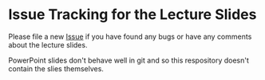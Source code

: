 Issue Tracking for the Lecture Slides
=====================================

Please file a new [Issue](https://github.com/HandsOnOpenCL/Lecture-Slides/issues) if you have found any bugs or have any comments about the lecture slides.

PowerPoint slides don't behave well in git and so this respository doesn't contain the slies themselves.
